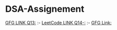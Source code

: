 # DSA-Assignement
[GFG LINK Q13:](https://practice.geeksforgeeks.org/problems/implement-two-stacks-in-an-array/0)
:-
[LeetCode LINK Q14-:](https://leetcode.com/problems/implement-queue-using-stacks/submissions/900912158/)
:-
[GFG Link:](https://practice.geeksforgeeks.org/problems/stack-using-two-queues/1)
